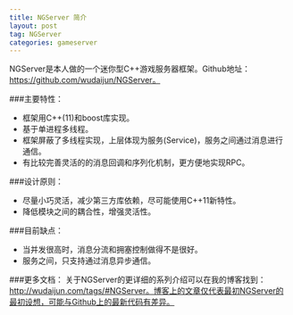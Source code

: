 ```yaml
---
title: NGServer 简介
layout: post
tag: NGServer
categories: gameserver	
---
```


NGServer是本人做的一个迷你型C++游戏服务器框架。Github地址：https://github.com/wudaijun/NGServer。
<!--more-->

###主要特性：

- 框架用C++(11)和boost库实现。
- 基于单进程多线程。
- 框架屏蔽了多线程实现，上层体现为服务(Service)，服务之间通过消息进行通信。
- 有比较完善灵活的的消息回调和序列化机制，更方便地实现RPC。

###设计原则：

- 尽量小巧灵活，减少第三方库依赖，尽可能使用C++11新特性。
- 降低模块之间的耦合性，增强灵活性。

###目前缺点：

- 当并发很高时，消息分流和拥塞控制做得不是很好。
- 服务之间，只支持通过消息异步通信。

###更多文档：
关于NGServer的更详细的系列介绍可以在我的博客找到：http://wudaijun.com/tags/#NGServer。博客上的文章仅代表最初NGServer的最初设想，可能与Github上的最新代码有差异。
